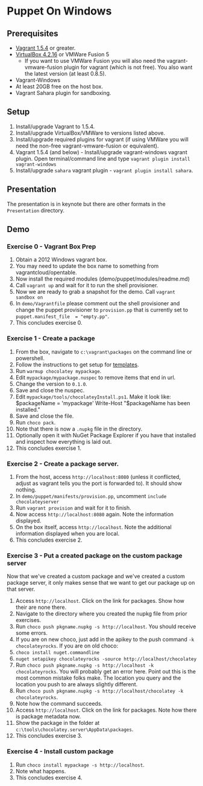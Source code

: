 Puppet On Windows
==================================

## Prerequisites

 * [Vagrant 1.5.4](http://downloads.vagrantup.com/tags/v1.5.4) or greater.
 * [VirtualBox 4.2.16](https://www.virtualbox.org/wiki/Downloads) or VMWare Fusion 5
    * If you want to use VMWare Fusion you will also need the vagrant-vmware-fusion plugin for vagrant (which is not free). You also want the latest version (at least 0.8.5).
 * Vagrant-Windows
 * At least 20GB free on the host box.
 * Vagrant Sahara plugin for sandboxing.

## Setup

 1. Install/upgrade Vagrant to 1.5.4.
 1. Install/upgrade VirtualBox/VMWare to versions listed above.
 1. Install/upgrade required plugins for vagrant (if using VMWare you will need the non-free vagrant-vmware-fusion or equivalent).
 1. Vagrant 1.5.4 (and below) - Install/upgrade vagrant-windows vagrant plugin. Open terminal/command line and type `vagrant plugin install vagrant-windows`
 1. Install/upgrade `sahara` vagrant plugin - `vagrant plugin install sahara`.


## Presentation

The presentation is in keynote but there are other formats in the `Presentation` directory.

## Demo

### Exercise 0 - Vagrant Box Prep

 1. Obtain a 2012 Windows vagrant box.
   1. You may need to update the box name to something from vagrantcloud/opentable.
 1. Now install the required modules (demo/puppet/modules/readme.md)
 1. Call `vagrant up` and wait for it to run the shell provisioner.
 1. Now we are ready to grab a snapshot for the demo. Call `vagrant sandbox on`
 1. In `demo/Vagrantfile` please comment out the shell provisioner and change the puppet provisioner to `provision.pp` that is currently set to `puppet.manifest_file  = "empty.pp"`.
 1. This concludes exercise 0.

### Exercise 1 - Create a package

 1. From the box, navigate to `c:\vagrant\packages` on the command line or powershell.
 1. Follow the instructions to get setup for [templates](https://github.com/chocolatey/chocolateytemplates/blob/master/README.md).
 1. Run `warmup chocolatey mypackage`.
 1. Edit `mypackage/mypackage.nuspec` to remove items that end in url.
 1. Change the version to `0.1.0`.
 1. Save and close the nuspec.
 1. Edit `mypackage/tools/chocolateyInstall.ps1`. Make it look like:
    $packageName = 'mypackage'
    Write-Host "$packageName has been installed."
 1. Save and close the file.
 1. Run `choco pack`.
 1. Note that there is now a `.nupkg` file in the directory.
 1. Optionally open it with NuGet Package Explorer if you have that installed and inspect how everything is laid out.
 1. This concludes exercise 1.

### Exercise 2 - Create a package server.

 1. From the host, access `http://localhost:8080` (unless it conflicted, adjust as vagrant tells you the port is forwarded to). It should show nothing.
 1. In `demo/puppet/manifests/provision.pp`, uncomment `include chocolateyserver`
 1. Run `vagrant provision` and wait for it to finish.
 1. Now access `http://localhost:8080` again. Note the information displayed.
 1. On the box itself, access `http://localhost`. Note the additional information displayed when you are local.
 1. This concludes exercise 2.

### Exercise 3 - Put a created package on the custom package server
Now that we've created a custom package and we've created a custom package server, it only makes sense that we want to get our package up on that server.

 1. Access `http://localhost`. Click on the link for packages. Show how their are none there.
 1. Navigate to the directory where you created the nupkg file from prior exercises.
 1. Run `choco push pkgname.nupkg -s http://localhost`. You should receive some errors.
 1. If you are on new choco, just add in the apikey to the push command `-k chocolateyrocks`. If you are on old choco:
   1. `choco install nuget.commandline`
   1. `nuget setapikey chocolateyrocks -source http://localhost/chocolatey`
 1. Run `choco push pkgname.nupkg -s http://localhost -k chocolateyrocks`. You will probably get an error here. Point out this is the most common mistake folks make. The location you query and the location you push to are always slightly different.
 1. Run `choco push pkgname.nupkg -s http://localhost/chocolatey -k chocolateyrocks`.
 1. Note how the command succeeds.
 1. Access `http://localhost`. Click on the link for packages. Note how there is package metadata now.
 1. Show the package in the folder at `c:\tools\chocolatey.server\AppData\packages`.
 1. This concludes exercise 3.

### Exercise 4 - Install custom package

 1. Run `choco install mypackage -s http://localhost`.
 1. Note what happens.
 1. This concludes exercise 4.
